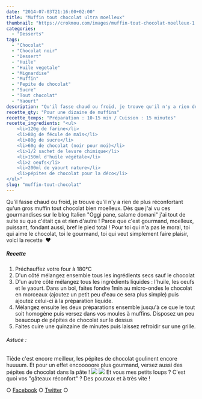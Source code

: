 ```yaml
---
date: "2014-07-03T21:16:00+02:00"
title: "Muffin tout chocolat ultra moelleux"
thumbnail: "https://crokmou.com/images/muffin-tout-chocolat-moelleux-1.jpg"
categories:
  - "Desserts"
tags:
  - "Chocolat"
  - "Chocolat noir"
  - "Dessert"
  - "Huile"
  - "Huile vegetale"
  - "Mignardise"
  - "Muffin"
  - "Pepite de chocolat"
  - "Sucre"
  - "Tout chocolat"
  - "Yaourt"
description: "Qu'il fasse chaud ou froid, je trouve qu'il n'y a rien de plus réconfortant qu'un gros muffin tout chocolat bien moelleux."
recette_qty: "Pour une dizaine de muffins"
recette_temps: "Préparation : 10-15 min / Cuisson : 15 minutes"
recette_ingredients: "<ul>
 	<li>120g de farine</li>
 	<li>80g de fécule de maïs</li>
 	<li>80g de sucre</li>
 	<li>60g de chocolat (noir pour moi)</li>
 	<li>1/2 sachet de levure chimique</li>
 	<li>150ml d'huile végétale</li>
 	<li>2 oeufs</li>
 	<li>200ml de yaourt nature</li>
 	<li>pépites de chocolat pour la déco</li>
</ul>"
slug: "muffin-tout-chocolat"
---
```


Qu'il fasse chaud ou froid, je trouve qu'il n'y a rien de plus réconfortant qu'un gros muffin tout chocolat bien moelleux. Dès que j'ai vu ces gourmandises sur le blog Italien "Oggi pane, salame domani" j'ai tout de suite su que c'était ça et rien d'autre ! Parce que c'est gourmand, moelleux, puissant, fondant aussi, bref le pied total ! Pour toi qui n'a pas le moral, toi qui aime le chocolat, toi le gourmand, toi qui veut simplement faire plaisir, voici la recette  ❤

##### Recette

1.  Préchauffez votre four à 180°C
2.  D'un côté mélangez ensemble tous les ingrédients secs sauf le chocolat
3.  D'un autre côté mélangez tous les ingrédients liquides : l'huile, les oeufs et le yaourt. Dans un bol, faites fondre 1min au micro-ondes le chocolat en morceaux (ajoutez un petit peu d'eau ce sera plus simple) puis ajoutez celui-ci à la préparation liquide.
4.  Mélangez ensuite les deux préparations ensemble jusqu'à ce que le tout soit homogène puis versez dans vos moules à muffins. Disposez un peu beaucoup de pépites de chocolat sur le dessus
5.  Faites cuire une quinzaine de minutes puis laissez refroidir sur une grille.

###### Astuce :

Tiède c'est encore meilleur, les pépites de chocolat goulinent encore huuuum. Et pour un effet encooooore plus gourmand, versez aussi des pépites de chocolat dans la pâte ! ![](https://crokmou.com/images/muffin-tout-chocolat-moelleux-2.jpg) ![](https://crokmou.com/images/muffin-tout-chocolat-moelleux.jpg) Et vous mes petits loups ? C'est quoi vos "gâteaux réconfort" ? Des poutoux et à très vite !

○ [Facebook](https://www.facebook.com/crokmou.blog) ○ [Twitter](https://twitter.com/Crokmou) ○